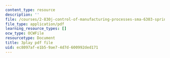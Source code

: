 ```yaml
---
content_type: resource
description: ''
file: /courses/2-830j-control-of-manufacturing-processes-sma-6303-spring-2008/ec8097afe1b59ae74d7d600992ded171_MyWivgwDPtg.pdf
file_type: application/pdf
learning_resource_types: []
ocw_type: OCWFile
resourcetype: Document
title: 3play pdf file
uid: ec8097af-e1b5-9ae7-4d7d-600992ded171
---
```


